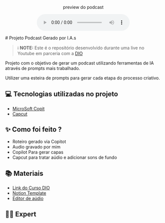 
<p align="center">
    preview do podcast
</p>

<div align="center">
    <audio src="output/podcast_editado.MP3" controls title="Podcast editado"></audio>
</div>
<p>
# Projeto Podcast Gerado por I.A.s


 > ℹ️ **NOTE:** Este é o repositório desenvolvido durante uma live no Youtube em parceria com a [DIO](https://dio.me)

Projeto com o objetivo de gerar um podcast utilizando ferramentas de IA através de prompts mais trabalhado.

Utilizer uma esteira de prompts para gerar cada etapa do processo criativo.

## 💻 Tecnologias utilizadas no projeto

- [MicroSoft Copit](ttps://copilot.microsoft.com/)
- [Capcut](https://www.capcut.com/pt-br/)

## ✨ Como foi feito ?

- Roteiro gerado via Copitot
- Audio gravado por mim
- Copilot Para gerar capas
- Capcut para tratar aúdio e adicionar sons de fundo

## 📚 Materiais

- [Link do Curso DIO](https://web.dio.me/lab/criando-um-podcast-com-ias/learning/14404448-7f07-4145-aa33-7be543a13afe?back=/track/universia-fundamentos-de-ia-generativa)
- [Notion Template](https://helpful-jump-17b.notion.site/PAS-Podcast-AI-Studio-210489e15d7a4a73b743bb159e45d06f?pvs=4)
- [Editor de aúdio](https://www.capcut.com/editor?from_page=landing_page&__action_from=picture_V%C3%ADdeos%20profissionais%20em%20minutos,%20n%C3%A3o%20em%20horas.)


## 👨‍💻 Expert
</p>
